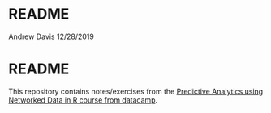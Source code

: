 README
================
Andrew Davis
12/28/2019

# README

This repository contains notes/exercises from the [Predictive Analytics
using Networked Data in R course from
datacamp](https://www.datacamp.com/courses/predictive-analytics-using-networked-data-in-r).
